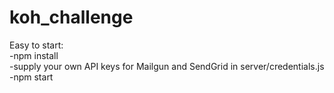 # koh_challenge

Easy to start:\
-npm install\
-supply your own API keys for Mailgun and SendGrid in server/credentials.js\
-npm start
